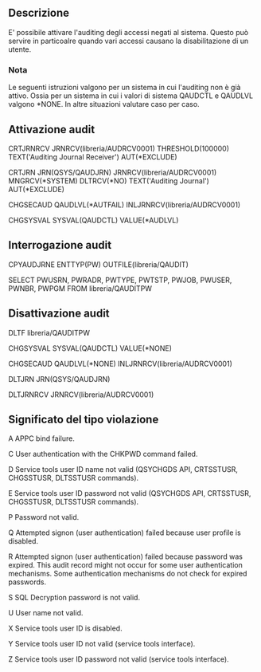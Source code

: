 ## Descrizione
E' possibile attivare l'auditing degli accessi negati al sistema.
Questo può servire in particoalre quando vari accessi causano la disabilitazione di un utente.

### Nota
Le seguenti istruzioni valgono per un sistema in cui l'auditing non è già attivo.
Ossia per un sistema in cui i valori di sistema QAUDCTL e QAUDLVL valgono \*NONE.
In altre situazioni valutare caso per caso.

## Attivazione audit
CRTJRNRCV JRNRCV(libreria/AUDRCV0001)
          THRESHOLD(100000)
          TEXT('Auditing Journal Receiver')
          AUT(\*EXCLUDE)

CRTJRN JRN(QSYS/QAUDJRN)
       JRNRCV(libreria/AUDRCV0001)
       MNGRCV(\*SYSTEM)
       DLTRCV(\*NO)
       TEXT('Auditing Journal')
       AUT(\*EXCLUDE)

CHGSECAUD QAUDLVL(\*AUTFAIL) INLJRNRCV(libreria/AUDRCV0001)

CHGSYSVAL SYSVAL(QAUDCTL) VALUE(\*AUDLVL)

## Interrogazione audit
CPYAUDJRNE ENTTYP(PW) OUTFILE(libreria/QAUDIT)

SELECT PWUSRN, PWRADR, PWTYPE, PWTSTP, PWJOB, PWUSER, PWNBR, PWPGM
FROM libreria/QAUDITPW


## Disattivazione audit
DLTF libreria/QAUDITPW

CHGSYSVAL SYSVAL(QAUDCTL) VALUE(\*NONE)

CHGSECAUD QAUDLVL(\*NONE)
          INLJRNRCV(libreria/AUDRCV0001)

DLTJRN JRN(QSYS/QAUDJRN)

DLTJRNRCV JRNRCV(libreria/AUDRCV0001)

## Significato del tipo violazione
A
APPC bind failure.

C
User authentication with the CHKPWD command failed.

D
Service tools user ID name not valid (QSYCHGDS API, CRTSSTUSR, CHGSSTUSR, DLTSSTUSR commands).

E
Service tools user ID password not valid (QSYCHGDS API, CRTSSTUSR, CHGSSTUSR, DLTSSTUSR commands).

P
Password not valid.

Q
Attempted signon (user authentication) failed because user profile is disabled.

R
Attempted signon (user authentication) failed because password was expired. This audit record might not occur for some user authentication mechanisms. Some authentication mechanisms do not check for expired passwords.

S
SQL Decryption password is not valid.

U
User name not valid.

X
Service tools user ID is disabled.

Y
Service tools user ID not valid (service tools interface).

Z
Service tools user ID password not valid (service tools interface).
